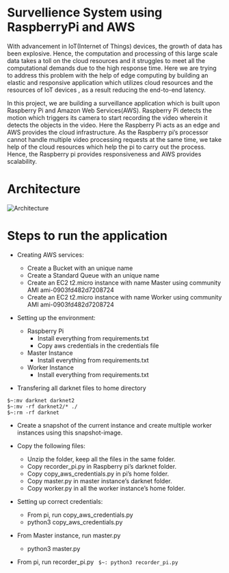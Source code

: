 # Survellience System using RaspberryPi and AWS
With advancement in IoT(Internet of Things) devices, the growth of data has been explosive. Hence, the computation and processing of this large scale data takes a toll on the cloud resources and it struggles to meet all the computational demands due to the high response time. Here we are trying to address this problem with the help of edge computing by building an elastic and responsive application which utilizes cloud resources and the resources of IoT devices , as a result reducing the end-to-end latency.

  In this project, we are building a surveillance application which is built upon Raspberry Pi and Amazon Web Services(AWS). Raspberry Pi detects the motion which triggers its camera to start recording the video wherein it detects the objects in the video. Here the Raspberry Pi acts as an edge and AWS provides the cloud infrastructure. As the Raspberry pi’s processor cannot handle multiple video processing requests at the same time, we take help of the cloud resources which help the pi to carry out the process. Hence, the Raspberry pi provides responsiveness and AWS provides scalability.
  
  <h1> Architecture</h1>
  
  ![Architecture](https://github.com/sid-7/survellience_system_using_raspberry_pi_and_aws/blob/master/Architecture.PNG)
  
  <h1> Steps to run the application</h1>

- Creating AWS services:
    - Create a Bucket with an unique name
    - Create a Standard Queue with an unique name
    - Create an EC2 t2.micro instance with name Master using community AMI ami-0903fd482d7208724
    - Create an EC2 t2.micro instance with name Worker using community AMI ami-0903fd482d7208724
    
- Setting up the environment:
    - Raspberry Pi
      - Install everything from requirements.txt
      - Copy aws credentials in the credentials file
    - Master Instance
      - Install everything from requirements.txt
    - Worker Instance
      - Install everything from requirements.txt

- Transfering all darknet files to home directory
```
$~:mv darknet darknet2
$~:mv -rf darknet2/* ./
$~:rm -rf darknet
```
- Create a snapshot of the current instance and create multiple worker instances using this snapshot-image.

- Copy the following files:
  - Unzip the folder, keep all the files in the same folder.
  - Copy recorder_pi.py in Raspberry pi’s darknet folder.
  - Copy copy_aws_credentials.py in pi’s home folder.
  - Copy master.py in master instance’s darknet folder.
  - Copy worker.py in all the worker instance’s home folder.

- Setting up correct credentials:
  - From pi, run copy_aws_credentials.py
  - python3 copy_aws_credentials.py

- From Master instance, run master.py
  - python3 master.py

- From pi, run recorder_pi.py
``` $~: python3 recorder_pi.py```


